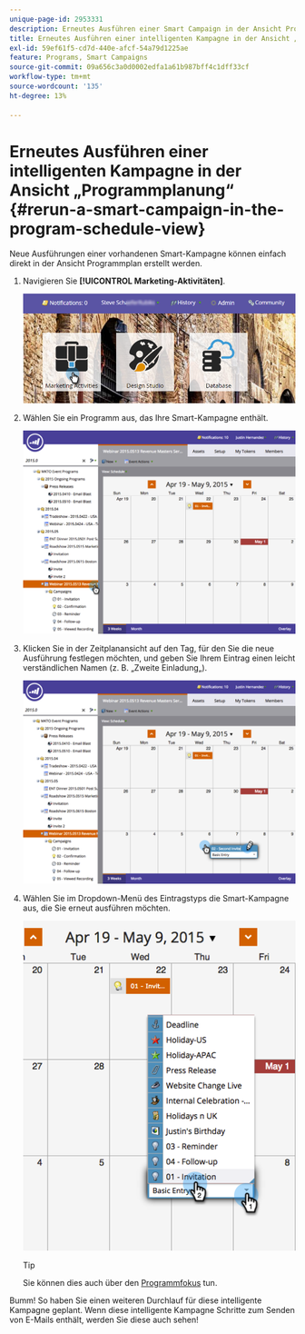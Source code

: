 ```yaml
---
unique-page-id: 2953331
description: Erneutes Ausführen einer Smart Campaign in der Ansicht Programmzeitplan - Marketo-Dokumente - Produktdokumentation
title: Erneutes Ausführen einer intelligenten Kampagne in der Ansicht „Programmplanung“
exl-id: 59ef61f5-cd7d-440e-afcf-54a79d1225ae
feature: Programs, Smart Campaigns
source-git-commit: 09a656c3a0d0002edfa1a61b987bff4c1dff33cf
workflow-type: tm+mt
source-wordcount: '135'
ht-degree: 13%

---
```


# Erneutes Ausführen einer intelligenten Kampagne in der Ansicht „Programmplanung“ {#rerun-a-smart-campaign-in-the-program-schedule-view}

Neue Ausführungen einer vorhandenen Smart-Kampagne können einfach direkt in der Ansicht Programmplan erstellt werden.

1. Navigieren Sie **[!UICONTROL Marketing-Aktivitäten]**.

   ![](assets/login-marketing-activities-3.png)

1. Wählen Sie ein Programm aus, das Ihre Smart-Kampagne enthält.

   ![](assets/image2015-4-16-14-3a40-3a11.png)

1. Klicken Sie in der Zeitplanansicht auf den Tag, für den Sie die neue Ausführung festlegen möchten, und geben Sie Ihrem Eintrag einen leicht verständlichen Namen (z. B. „Zweite Einladung„).

   ![](assets/image2015-4-16-14-3a42-3a0.png)

1. Wählen Sie im Dropdown-Menü des Eintragstyps die Smart-Kampagne aus, die Sie erneut ausführen möchten.

   ![](assets/image2015-4-16-15-3a26-3a33.png)

   >[!TIP]
   >
   >Sie können dies auch über den [Programmfokus](/help/marketo/product-docs/core-marketo-concepts/marketing-calendar/understanding-the-calendar/understand-enable-program-focus.md) tun.

Bumm! So haben Sie einen weiteren Durchlauf für diese intelligente Kampagne geplant. Wenn diese intelligente Kampagne Schritte zum Senden von E-Mails enthält, werden Sie diese auch sehen!
